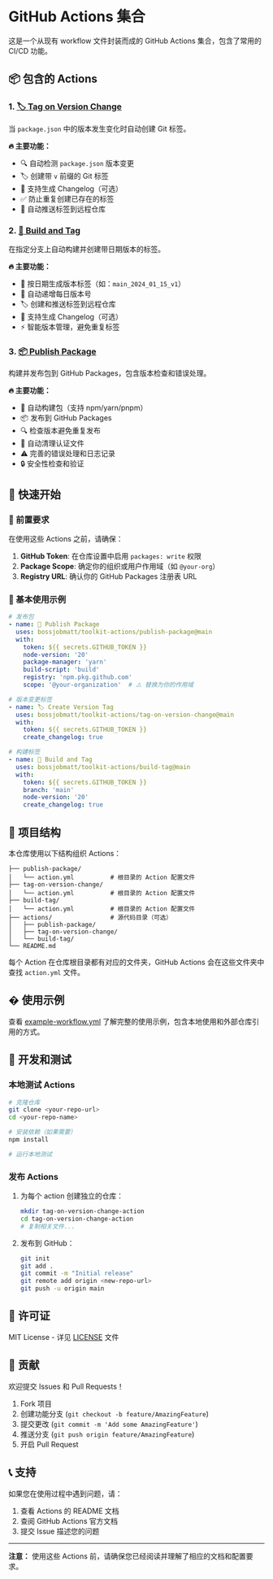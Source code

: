 # GitHub Actions 集合

这是一个从现有 workflow 文件封装而成的 GitHub Actions 集合，包含了常用的 CI/CD 功能。

## 📦 包含的 Actions

### 1. [🏷️ Tag on Version Change](./tag-on-version-change/)
当 `package.json` 中的版本发生变化时自动创建 Git 标签。

**🔥 主要功能：**
- 🔍 自动检测 `package.json` 版本变更
- 🏷️ 创建带 `v` 前缀的 Git 标签
- 📝 支持生成 Changelog（可选）
- ✅ 防止重复创建已存在的标签
- 🚀 自动推送标签到远程仓库

### 2. [📅 Build and Tag](./build-tag/)
在指定分支上自动构建并创建带日期版本的标签。

**🔥 主要功能：**
- 📅 按日期生成版本标签（如：`main_2024_01_15_v1`）
- 🔢 自动递增每日版本号
- 🏷️ 创建和推送标签到远程仓库
- 📝 支持生成 Changelog（可选）
- ⚡ 智能版本管理，避免重复标签

### 3. [📦 Publish Package](./publish-package/)
构建并发布包到 GitHub Packages，包含版本检查和错误处理。

**🔥 主要功能：**
- 🔨 自动构建包（支持 npm/yarn/pnpm）
- 📦 发布到 GitHub Packages
- 🔍 检查版本避免重复发布
- 🧹 自动清理认证文件
- ⚠️ 完善的错误处理和日志记录
- 🔒 安全性检查和验证

## 🚀 快速开始

### 📝 前置要求

在使用这些 Actions 之前，请确保：

1. **GitHub Token**: 在仓库设置中启用 `packages: write` 权限
2. **Package Scope**: 确定你的组织或用户作用域（如 `@your-org`）
3. **Registry URL**: 确认你的 GitHub Packages 注册表 URL

### 🎯 基本使用示例

```yaml
# 发布包
- name: 🚀 Publish Package
  uses: bossjobmatt/toolkit-actions/publish-package@main
  with:
    token: ${{ secrets.GITHUB_TOKEN }}
    node-version: '20'
    package-manager: 'yarn'
    build-script: 'build'
    registry: 'npm.pkg.github.com'
    scope: '@your-organization'  # ⚠️ 替换为你的作用域
```

```yaml
# 版本变更标签
- name: 🏷️ Create Version Tag
  uses: bossjobmatt/toolkit-actions/tag-on-version-change@main
  with:
    token: ${{ secrets.GITHUB_TOKEN }}
    create_changelog: true
```

```yaml
# 构建标签
- name: 📅 Build and Tag
  uses: bossjobmatt/toolkit-actions/build-tag@main
  with:
    token: ${{ secrets.GITHUB_TOKEN }}
    branch: 'main'
    node-version: '20'
    create_changelog: true
```

## 📁 项目结构

本仓库使用以下结构组织 Actions：

```
├── publish-package/
│   └── action.yml          # 根目录的 Action 配置文件
├── tag-on-version-change/
│   └── action.yml          # 根目录的 Action 配置文件
├── build-tag/
│   └── action.yml          # 根目录的 Action 配置文件
├── actions/                # 源代码目录（可选）
│   ├── publish-package/
│   ├── tag-on-version-change/
│   └── build-tag/
└── README.md
```

每个 Action 在仓库根目录都有对应的文件夹，GitHub Actions 会在这些文件夹中查找 `action.yml` 文件。

## � 使用示例

查看 [example-workflow.yml](./example-workflow.yml) 了解完整的使用示例，包含本地使用和外部仓库引用的方式。

## 🔧 开发和测试

### 本地测试 Actions

```bash
# 克隆仓库
git clone <your-repo-url>
cd <your-repo-name>

# 安装依赖（如果需要）
npm install

# 运行本地测试
```

### 发布 Actions

1. 为每个 action 创建独立的仓库：
   ```bash
   mkdir tag-on-version-change-action
   cd tag-on-version-change-action
   # 复制相关文件...
   ```

2. 发布到 GitHub：
   ```bash
   git init
   git add .
   git commit -m "Initial release"
   git remote add origin <new-repo-url>
   git push -u origin main
   ```

## 📝 许可证

MIT License - 详见 [LICENSE](./LICENSE) 文件

## 🤝 贡献

欢迎提交 Issues 和 Pull Requests！

1. Fork 项目
2. 创建功能分支 (`git checkout -b feature/AmazingFeature`)
3. 提交更改 (`git commit -m 'Add some AmazingFeature'`)
4. 推送分支 (`git push origin feature/AmazingFeature`)
5. 开启 Pull Request

## 📞 支持

如果您在使用过程中遇到问题，请：

1. 查看 Actions 的 README 文档
2. 查阅 GitHub Actions 官方文档
3. 提交 Issue 描述您的问题

---

**注意：** 使用这些 Actions 前，请确保您已经阅读并理解了相应的文档和配置要求。